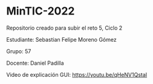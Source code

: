 # MinTIC-2022


Repositorio creado para subir el reto 5, Ciclo 2


Estudiante: Sebastian Felipe Moreno Gómez

Grupo: 57

Docente: Daniel Padilla

Video de explicación GUI: https://youtu.be/qHeNV1QstaI
